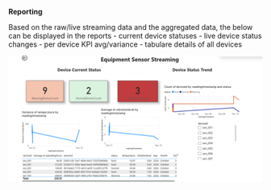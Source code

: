 **Reporting**

Based on the raw/live streaming data and the aggregated data, the below can be displayed in the reports
    - current device statuses
    - live device status changes
    - per device KPI avg/variance
    - tabulare details of all devices

![reporting](images\reporting.png)
